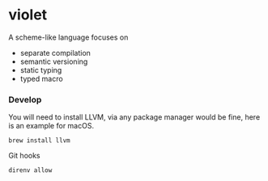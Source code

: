 # violet

A scheme-like language focuses on

- separate compilation
- semantic versioning
- static typing
- typed macro

### Develop

You will need to install LLVM, via any package manager would be fine, here is an example for macOS.

```shell
brew install llvm
```

Git hooks

```shell
direnv allow
```
